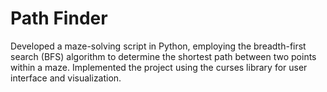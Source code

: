 # Path Finder
Developed a maze-solving script in Python, employing the breadth-first search (BFS) algorithm to determine the shortest path between two points within a maze. Implemented the project using the curses library for user interface and visualization.
